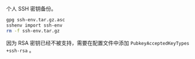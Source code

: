 个人 SSH 密钥备份。

```bash
gpg ssh-env.tar.gz.asc
sshenv import ssh-env
rm -f ssh-env.tar.gz
```

因为 RSA 密钥已经不被支持，需要在配置文件中添加 `PubkeyAcceptedKeyTypes +ssh-rsa` 。
